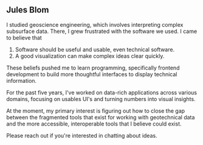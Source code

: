 ## Jules Blom

I studied geoscience engineering, which involves interpreting complex subsurface data. There, I grew frustrated with the software we used.
I came to believe that

1. Software should be useful and usable, even technical software.
2. A good visualization can make complex ideas clear quickly.

These beliefs pushed me to learn programming, specifically frontend development to build more thoughtful interfaces to display technical information.

For the past five years, I've worked on data-rich applications across various domains, focusing on usables UI's and turning numbers into visual insights.

At the moment, my primary interest is figuring out how to close the gap between the fragmented tools that exist for working with geotechnical data and the more accessible, interoperable tools that I believe could exist.

Please reach out if you're interested in chatting about ideas.
